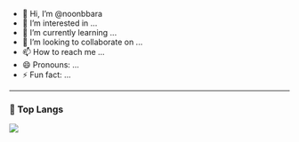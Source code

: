 - 👋 Hi, I’m @noonbbara
- 👀 I’m interested in ...
- 🌱 I’m currently learning ...
- 💞️ I’m looking to collaborate on ...
- 📫 How to reach me ...
- 😄 Pronouns: ...
- ⚡ Fun fact: ...

***

### 👑 Top Langs
<img src="https://github-readme-stats.vercel.app/api/top-langs/?username=noonbbara&layout=compact&theme=default"/>

<!---
noonbbara/noonbbara is a ✨ special ✨ repository because its `README.md` (this file) appears on your GitHub profile.
You can click the Preview link to take a look at your changes.
--->
